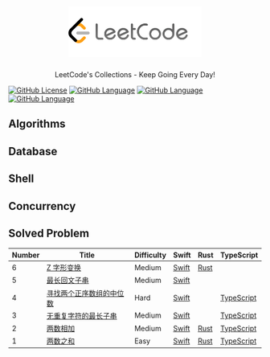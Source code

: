 <h1 align="center">
  <a href="https://leetcode.com">
    <img src="https://github.com/KevinAo22/leetcode-collections/raw/main/assets/leetcode-logo.png" alt="LeetCode Logo" height="100">
  </a>
</h1>

<p align="center">LeetCode's Collections - Keep Going Every Day!</p>

[![GitHub License](https://img.shields.io/badge/license-MIT-brightgreen.svg)](https://github.com/KevinAo22/leetcode/blob/master/LICENSE) [![GitHub Language](https://img.shields.io/badge/language-Swift-orange.svg)](https://swift.org) [![GitHub Language](https://img.shields.io/badge/language-TypeScript-blue)](https://www.typescriptlang.org) [![GitHub Language](https://img.shields.io/badge/language-Rust-red.svg)](https://www.rust-lang.org)

## Algorithms

## Database

## Shell

## Concurrency

## Solved Problem

| Number | Title                                                                                                    | Difficulty | Swift                                                      | Rust                                                 | TypeScript                                                        |
| ------ | -------------------------------------------------------------------------------------------------------- | ---------- | ---------------------------------------------------------- | ---------------------------------------------------- | ----------------------------------------------------------------- |
| 6      | [Z 字形变换](https://leetcode-cn.com/problems/zigzag-conversion/)                                        | Medium     | [Swift](./problems/Swift/6.Z字形变换.swift)                | [Rust](./problems/rust-solutions/src/6.Z字形变换.rs) |                                                                   |
| 5      | [最长回文子串](https://leetcode-cn.com/problems/longest-palindromic-substring/)                          | Medium     | [Swift](./problems/Swift/5.最长回文子串.swift)             |                                                      |                                                                   |
| 4      | [寻找两个正序数组的中位数](https://leetcode-cn.com/problems/median-of-two-sorted-arrays/)                | Hard       | [Swift](./problems/Swift/4.寻找两个正序数组的中位数.swift) |                                                      | [TypeScript](./problems/TypeScript/4.寻找两个正序数组的中位数.ts) |
| 3      | [无重复字符的最长子串](https://leetcode-cn.com/problems/longest-substring-without-repeating-characters/) | Medium     | [Swift](./problems/Swift/3.无重复字符的最长子串.swift)     |                                                      | [TypeScript](./problems/TypeScript/3.无重复字符的最长子串.ts)     |
| 2      | [两数相加](https://leetcode-cn.com/problems/add-two-numbers/)                                            | Medium     | [Swift](./problems/Swift/2.两数相加.swift)                 | [Rust](./problems/rust-solutions/src/2.两数相加.rs)  | [TypeScript](./problems/TypeScript/2.两数相加.ts)                 |
| 1      | [两数之和](https://leetcode-cn.com/problems/two-sum/)                                                    | Easy       | [Swift](./problems/Swift/1.两数之和.swift)                 | [Rust](./problems/rust-solutions/src/1.两数之和.rs)  | [TypeScript](./problems/TypeScript/1.两数之和.ts)                 |

